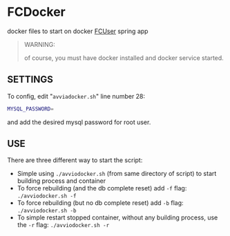 # FCDocker

docker files to start on docker [FCUser](https://github.com/PsykeDady/FCUser) spring app

> WARNING: 
>
> of course, you must have docker installed and docker service started.

## SETTINGS

To config, edit "`avviadocker.sh`" line number 28: 

```bash
MYSQL_PASSWORD=
```

and add the desired mysql password for root user.

## USE

There are three different way to start the script: 

- Simple using `./avviodocker.sh` (from same directory of script) to start building process and container
- To force rebuilding (and the db complete reset) add `-f` flag: `./avviodocker.sh -f`
- To force rebuilding (but no db complete reset) add `-b` flag: `./avviodocker.sh -b`
- To simple restart stopped container, without any building process, use the `-r` flag: `./avviodocker.sh -r`

